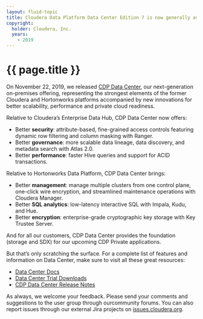 ```yaml
---
layout: fluid-topic
title: Cloudera Data Platform Data Center Edition 7 is now generally available
copyright:
  holder: Cloudera, Inc.
  years:
    - 2019
---
```

# {{ page.title }}

On November 22, 2019, we released
[CDP Data Center](https://www.cloudera.com/products/cloudera-data-platform/cdp-data-center.html),
our next-generation on-premises offering,
representing the strongest elements of the former Cloudera and
Hortonworks platforms accompanied by new innovations for better
scalability, performance and private cloud readiness.

Relative to Cloudera’s Enterprise Data Hub, CDP Data Center now offers:

* Better **security**: attribute-based, fine-grained access controls
  featuring dynamic row filtering and column masking with Ranger.
* Better **governance**: more scalable data lineage, data discovery, and
  metadata search with Atlas 2.0.
* Better **performance**: faster Hive queries and support for ACID
  transactions.

Relative to Hortonworks Data Platform, CDP Data Center brings:

* Better **management**: manage multiple clusters from one control
  plane, one-click wire encryption, and streamlined maintenance operations
  with Cloudera Manager.
* Better **SQL analytics**: low-latency interactive SQL with Impala,
  Kudu, and Hue.
* Better **encryption**: enterprise-grade cryptographic key storage with
  Key Trustee Server.

And for all our customers, CDP Data Center provides the foundation
(storage and SDX) for our upcoming CDP Private applications.

But that’s only scratching the surface. For a complete list of features
and information on Data Center, make sure to visit all these great
resources:

* [Data Center Docs](/cdpdc/7.0/overview/topics/cdpdc-overview.html)
* [Data Center Trial Downloads](https://www.cloudera.com/downloads/cdp-data-center-trial.html)
* [CDP Data Center Release Notes](/cdpdc/7.0/release-guide/topics/cdpdc-release-guide-overview.html)

As always, we welcome your feedback. Please send your comments and
suggestions to the user group through ourcommunity forums. You can also
report issues through our external Jira projects on
[issues.cloudera.org](http://issues.cloudera.org/).
